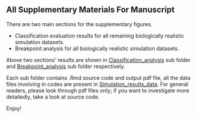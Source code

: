 All Supplementary Materials For Manuscript 
-----------------------

There are two main sections for the supplementary figures.
- Classification evaluation results for all remaining biologically realistic simulation datasets.
- Breakpoint analysis for all biologically realistic simulation datasets.

Above two sections' results are shown in [Classification_analysis](https://github.com/qianfeng2/detREC_program/tree/master/Supplementary_material/Classification_analysis) sub folder and [Breakpoint_analysis](https://github.com/qianfeng2/detREC_program/tree/master/Supplementary_material/Breakpoint_analysis) sub folder respectively.

Each sub folder contains .Rmd source code and output pdf file, all the data files involving in codes are present in [Simulation_results_data](https://github.com/qianfeng2/detREC_program/tree/master/Supplementary_material/Simulation_results_data). For general readers, please look through pdf files only; if you want to investigate more detailedly, take a look at source code.

Enjoy! 
